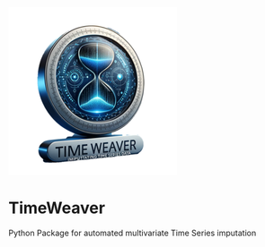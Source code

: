 ![alt text](./assets/logo.png)

# TimeWeaver

Python Package for automated multivariate Time Series imputation
